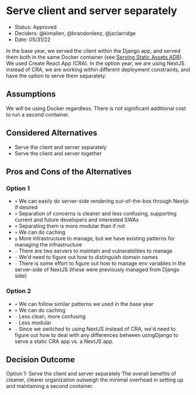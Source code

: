 # Serve client and server separately <!-- The title should reflect the decision outcome -->

- Status: Approved
- Deciders: @kimallen, @brandonlenz, @jsclarridge
- Date: 05/31/22

In the base year, we served the client within the Django app, and served them both in the same Docker container
(see [Serving Static Assets ADR](https://github.com/USDOLEnterprise/ARPAUI/blob/main/docs/adr/0004-serving-static-assets.md)). We used Create React App (CRA).
In the option year, we are using NextJS instead of CRA, we are working within different deployment constraints, and have the option to serve them separately.

## Assumptions

We will be using Docker regardless. There is not significant additional cost to run a second container.

## Considered Alternatives

- Serve the client and server separately
- Serve the client and server together

## Pros and Cons of the Alternatives

### Option 1

- `+` We can easily do server-side rendering out-of-the-box through Nextjs if desired
- `+` Separation of concerns is cleaner and less confusing, supporting current and future developers and interested SWAs
- `+` Separating them is more modular than if not
- `+` We can do caching
- `±` More infrastructure to manage, but we have existing patterns for managing the infrastructure
- `-` There are two servers to maintain and vulnerabilities to manage
- `-` We'd need to figure out how to distinguish domain names
- `-` There is some effort to figure out how to manage env variables in the server-side of NextJS (these were previously managed from Django side)

### Option 2

- `+` We can follow similar patterns we used in the base year
- `+` We can do caching
- `-` Less clean, more confusing
- `-` Less modular
- `-` Since we switched to using NextJS instead of CRA, we'd need to figure out how to deal with any differences between usingDjango to serve a static CRA app vs. a NextJS app.

## Decision Outcome

Option 1: Serve the client and server separately
The overall benefits of cleaner, clearer organization outweigh the minimal overhead in setting up and maintaining a second container.

